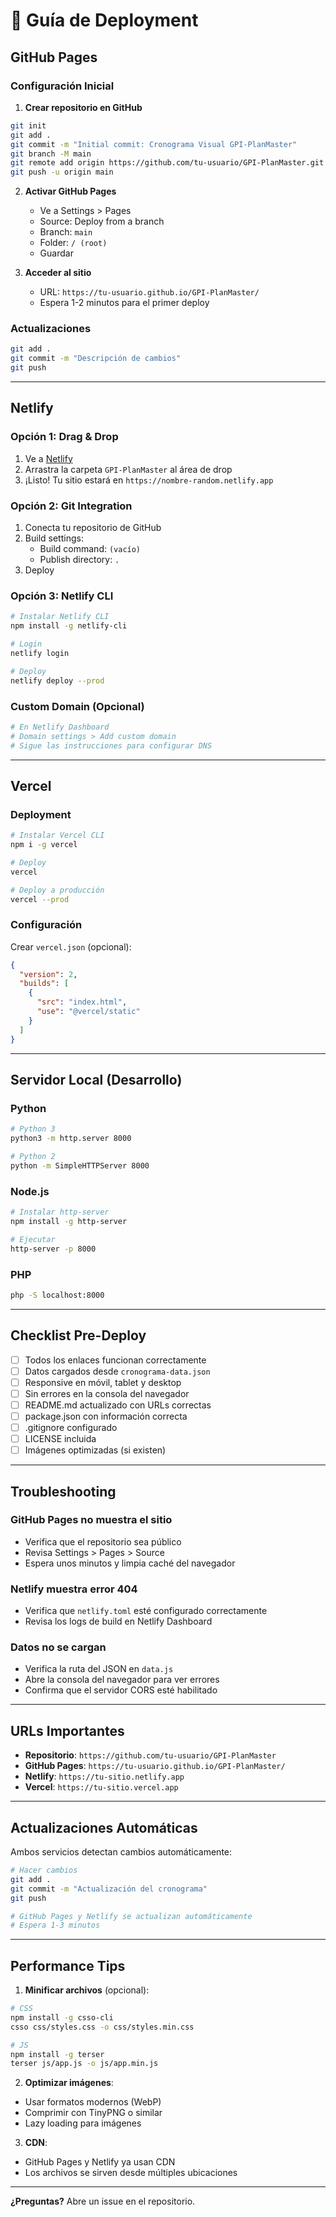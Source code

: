 # 🚀 Guía de Deployment

## GitHub Pages

### Configuración Inicial

1. **Crear repositorio en GitHub**
```bash
git init
git add .
git commit -m "Initial commit: Cronograma Visual GPI-PlanMaster"
git branch -M main
git remote add origin https://github.com/tu-usuario/GPI-PlanMaster.git
git push -u origin main
```

2. **Activar GitHub Pages**
   - Ve a Settings > Pages
   - Source: Deploy from a branch
   - Branch: `main`
   - Folder: `/ (root)`
   - Guardar

3. **Acceder al sitio**
   - URL: `https://tu-usuario.github.io/GPI-PlanMaster/`
   - Espera 1-2 minutos para el primer deploy

### Actualizaciones

```bash
git add .
git commit -m "Descripción de cambios"
git push
```

---

## Netlify

### Opción 1: Drag & Drop

1. Ve a [Netlify](https://www.netlify.com/)
2. Arrastra la carpeta `GPI-PlanMaster` al área de drop
3. ¡Listo! Tu sitio estará en `https://nombre-random.netlify.app`

### Opción 2: Git Integration

1. Conecta tu repositorio de GitHub
2. Build settings:
   - Build command: `(vacío)`
   - Publish directory: `.`
3. Deploy

### Opción 3: Netlify CLI

```bash
# Instalar Netlify CLI
npm install -g netlify-cli

# Login
netlify login

# Deploy
netlify deploy --prod
```

### Custom Domain (Opcional)

```bash
# En Netlify Dashboard
# Domain settings > Add custom domain
# Sigue las instrucciones para configurar DNS
```

---

## Vercel

### Deployment

```bash
# Instalar Vercel CLI
npm i -g vercel

# Deploy
vercel

# Deploy a producción
vercel --prod
```

### Configuración

Crear `vercel.json` (opcional):
```json
{
  "version": 2,
  "builds": [
    {
      "src": "index.html",
      "use": "@vercel/static"
    }
  ]
}
```

---

## Servidor Local (Desarrollo)

### Python

```bash
# Python 3
python3 -m http.server 8000

# Python 2
python -m SimpleHTTPServer 8000
```

### Node.js

```bash
# Instalar http-server
npm install -g http-server

# Ejecutar
http-server -p 8000
```

### PHP

```bash
php -S localhost:8000
```

---

## Checklist Pre-Deploy

- [ ] Todos los enlaces funcionan correctamente
- [ ] Datos cargados desde `cronograma-data.json`
- [ ] Responsive en móvil, tablet y desktop
- [ ] Sin errores en la consola del navegador
- [ ] README.md actualizado con URLs correctas
- [ ] package.json con información correcta
- [ ] .gitignore configurado
- [ ] LICENSE incluida
- [ ] Imágenes optimizadas (si existen)

---

## Troubleshooting

### GitHub Pages no muestra el sitio

- Verifica que el repositorio sea público
- Revisa Settings > Pages > Source
- Espera unos minutos y limpia caché del navegador

### Netlify muestra error 404

- Verifica que `netlify.toml` esté configurado correctamente
- Revisa los logs de build en Netlify Dashboard

### Datos no se cargan

- Verifica la ruta del JSON en `data.js`
- Abre la consola del navegador para ver errores
- Confirma que el servidor CORS esté habilitado

---

## URLs Importantes

- **Repositorio**: `https://github.com/tu-usuario/GPI-PlanMaster`
- **GitHub Pages**: `https://tu-usuario.github.io/GPI-PlanMaster/`
- **Netlify**: `https://tu-sitio.netlify.app`
- **Vercel**: `https://tu-sitio.vercel.app`

---

## Actualizaciones Automáticas

Ambos servicios detectan cambios automáticamente:

```bash
# Hacer cambios
git add .
git commit -m "Actualización del cronograma"
git push

# GitHub Pages y Netlify se actualizan automáticamente
# Espera 1-3 minutos
```

---

## Performance Tips

1. **Minificar archivos** (opcional):
```bash
# CSS
npm install -g csso-cli
csso css/styles.css -o css/styles.min.css

# JS
npm install -g terser
terser js/app.js -o js/app.min.js
```

2. **Optimizar imágenes**:
- Usar formatos modernos (WebP)
- Comprimir con TinyPNG o similar
- Lazy loading para imágenes

3. **CDN**:
- GitHub Pages y Netlify ya usan CDN
- Los archivos se sirven desde múltiples ubicaciones

---

**¿Preguntas?** Abre un issue en el repositorio.
